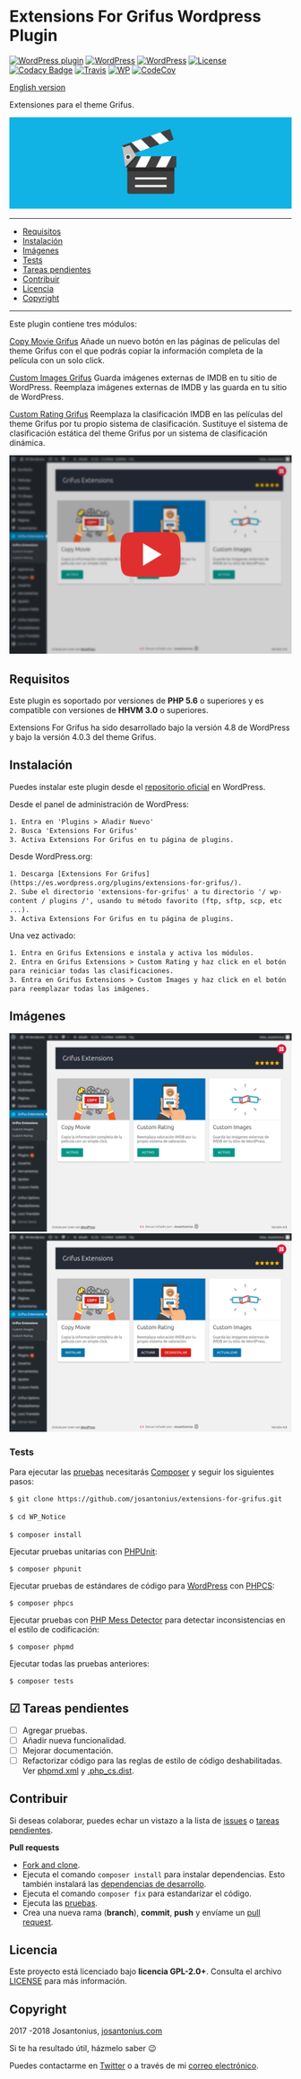 # Extensions For Grifus Wordpress Plugin

[![WordPress plugin](https://img.shields.io/wordpress/plugin/v/extensions-for-grifus.svg)](https://wordpress.org/plugins/extensions-for-grifus/) [![WordPress](https://img.shields.io/wordpress/plugin/dt/extensions-for-grifus.svg)](https://wordpress.org/plugins/extensions-for-grifus/) [![WordPress](https://img.shields.io/wordpress/v/extensions-for-grifus.svg)](https://wordpress.org/plugins/extensions-for-grifus/) [![License](https://poser.pugx.org/josantonius/extensions-for-grifus/license)](https://packagist.org/packages/josantonius/extensions-for-grifus) [![Codacy Badge](https://api.codacy.com/project/badge/Grade/6a34553cc861491db0cc50894c4c05cf)](https://www.codacy.com/app/josantonius/extensions-for-grifus?utm_source=github.com&amp;utm_medium=referral&amp;utm_content=josantonius/extensions-for-grifus&amp;utm_campaign=Badge_Grade) [![Travis](https://travis-ci.org/josantonius/extensions-for-grifus.svg)](https://travis-ci.org/josantonius/extensions-for-grifus) [![WP](https://img.shields.io/badge/WordPress-Standar-1abc9c.svg)](https://github.com/WordPress-Coding-Standards/WordPress-Coding-Standards/) [![CodeCov](https://codecov.io/gh/josantonius/extensions-for-grifus/branch/master/graph/badge.svg)](https://codecov.io/gh/josantonius/extensions-for-grifus)

[English version](README.md)

Extensiones para el theme Grifus.

![image](resources/banner-1544x500.png)

---

- [Requisitos](#requisitos)
- [Instalación](#instalación)
- [Imágenes](#imagenes)
- [Tests](#tests)
- [Tareas pendientes](#-tareas-pendientes)
- [Contribuir](#contribuir)
- [Licencia](#licencia)
- [Copyright](#copyright)

---

Este plugin contiene tres módulos:

[Copy Movie Grifus](https://github.com/eliasis-framework/copy-movie-grifus.git)
Añade un nuevo botón en las páginas de películas del theme Grifus con el que podrás copiar la información completa de la película con un solo click.

[Custom Images Grifus](https://github.com/eliasis-framework/custom-images-grifus.git)
Guarda imágenes externas de IMDB en tu sitio de WordPress. Reemplaza imágenes externas de IMDB y las guarda en tu sitio de WordPress.

[Custom Rating Grifus](https://github.com/eliasis-framework/custom-rating-grifus.git)
Reemplaza la clasificación IMDB en las películas del theme Grifus por tu propio sistema de clasificación. Sustituye el sistema de clasificación estática del theme Grifus por un sistema de clasificación dinámica.

<p align="center">
  <a href="https://youtu.be/frVGux8zSXU" title="Extensions For Grifus">
  	<img src="resources/thumbnail-spanish-video.png">
  </a>
</p>

## Requisitos

Este plugin es soportado por versiones de **PHP 5.6** o superiores y es compatible con versiones de **HHVM 3.0** o superiores.

Extensions For Grifus ha sido desarrollado bajo la versión 4.8 de WordPress y bajo la versión 4.0.3 del theme Grifus. 

## Instalación 

Puedes instalar este plugin desde el [repositorio oficial](https://es.wordpress.org/plugins/extensions-for-grifus/) en WordPress.

Desde el panel de administración de WordPress:

	1. Entra en 'Plugins > Añadir Nuevo'
	2. Busca 'Extensions For Grifus'
	3. Activa Extensions For Grifus en tu página de plugins.

Desde WordPress.org:

	1. Descarga [Extensions For Grifus](https://es.wordpress.org/plugins/extensions-for-grifus/).
	2. Sube el directorio 'extensions-for-grifus' a tu directorio '/ wp-content / plugins /', usando tu método favorito (ftp, sftp, scp, etc ...).
	3. Activa Extensions For Grifus en tu página de plugins.

Una vez activado:

	1. Entra en Grifus Extensions e instala y activa los módulos.
	2. Entra en Grifus Extensions > Custom Rating y haz click en el botón para reiniciar todas las clasificaciones.
	3. Entra en Grifus Extensions > Custom Images y haz click en el botón para reemplazar todas las imágenes.

## Imágenes

![image](resources/screenshot-3.png)
![image](resources/screenshot-4.png)

### Tests 

Para ejecutar las [pruebas](tests) necesitarás [Composer](http://getcomposer.org/download/) y seguir los siguientes pasos:

    $ git clone https://github.com/josantonius/extensions-for-grifus.git
    
    $ cd WP_Notice

    $ composer install

Ejecutar pruebas unitarias con [PHPUnit](https://phpunit.de/):

    $ composer phpunit

Ejecutar pruebas de estándares de código para [WordPress](https://github.com/WordPress-Coding-Standards/WordPress-Coding-Standards/) con [PHPCS](https://github.com/squizlabs/PHP_CodeSniffer):

    $ composer phpcs

Ejecutar pruebas con [PHP Mess Detector](https://phpmd.org/) para detectar inconsistencias en el estilo de codificación:

    $ composer phpmd

Ejecutar todas las pruebas anteriores:

    $ composer tests

## ☑ Tareas pendientes

- [ ] Agregar pruebas.
- [ ] Añadir nueva funcionalidad.
- [ ] Mejorar documentación.
- [ ] Refactorizar código para las reglas de estilo de código deshabilitadas. Ver [phpmd.xml](phpmd.xml) y [.php_cs.dist](.php_cs.dist).

## Contribuir

Si deseas colaborar, puedes echar un vistazo a la lista de
[issues](https://github.com/josantonius/extensions-for-grifus/issues) o [tareas pendientes](#-tareas-pendientes).

**Pull requests**

* [Fork and clone](https://help.github.com/articles/fork-a-repo).
* Ejecuta el comando `composer install` para instalar dependencias.
  Esto también instalará las [dependencias de desarrollo](https://getcomposer.org/doc/03-cli.md#install).
* Ejecuta el comando `composer fix` para estandarizar el código.
* Ejecuta las [pruebas](#tests).
* Crea una nueva rama (**branch**), **commit**, **push** y envíame un
  [pull request](https://help.github.com/articles/using-pull-requests).

## Licencia

Este proyecto está licenciado bajo **licencia GPL-2.0+**. Consulta el archivo [LICENSE](LICENSE) para más información.

## Copyright

2017 -2018 Josantonius, [josantonius.com](https://josantonius.com/)

Si te ha resultado útil, házmelo saber :wink:

Puedes contactarme en [Twitter](https://twitter.com/Josantonius) o a través de mi [correo electrónico](mailto:hello@josantonius.com).
